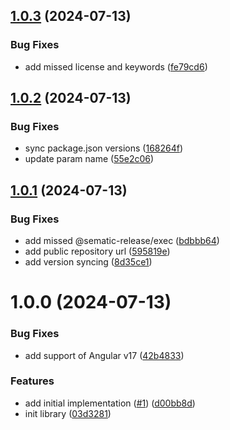 ## [1.0.3](https://github.com/ms-dosx86/ng-error-handlers/compare/v1.0.2...v1.0.3) (2024-07-13)


### Bug Fixes

* add missed license and keywords ([fe79cd6](https://github.com/ms-dosx86/ng-error-handlers/commit/fe79cd6e4d30a9f5d0886c9ecc96b951764d8c8d))

## [1.0.2](https://github.com/ms-dosx86/ng-error-handlers/compare/v1.0.1...v1.0.2) (2024-07-13)


### Bug Fixes

* sync package.json versions ([168264f](https://github.com/ms-dosx86/ng-error-handlers/commit/168264fdbb250b690f78fe6fb2f142e0a74a0038))
* update param name ([55e2c06](https://github.com/ms-dosx86/ng-error-handlers/commit/55e2c06d894344789bad5d159bfacee076fb861a))

## [1.0.1](https://github.com/ms-dosx86/ng-error-handlers/compare/v1.0.0...v1.0.1) (2024-07-13)


### Bug Fixes

* add missed @sematic-release/exec ([bdbbb64](https://github.com/ms-dosx86/ng-error-handlers/commit/bdbbb6438f8dddc194e4f013ed58e397f855a7d7))
* add public repository url ([595819e](https://github.com/ms-dosx86/ng-error-handlers/commit/595819e6f8107d195de23d8cef4afc8ae7e17ee3))
* add version syncing ([8d35ce1](https://github.com/ms-dosx86/ng-error-handlers/commit/8d35ce16c1e83eb028e95b85e1e49f41091d666f))

# 1.0.0 (2024-07-13)


### Bug Fixes

* add support of Angular v17 ([42b4833](https://github.com/ms-dosx86/ng-error-handlers/commit/42b4833474e238e87040b1926d28ea171fbe9517))


### Features

* add initial implementation ([#1](https://github.com/ms-dosx86/ng-error-handlers/issues/1)) ([d00bb8d](https://github.com/ms-dosx86/ng-error-handlers/commit/d00bb8d41c78919de92c5ce2e764d3bddf31cac7))
* init library ([03d3281](https://github.com/ms-dosx86/ng-error-handlers/commit/03d328174c243a5cf88be1926790793a2e51cf30))
